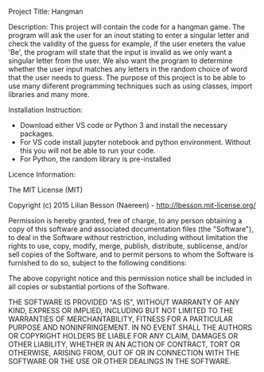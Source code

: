 Project Title: Hangman 

Description: This project will contain the code for a hangman game. The program will ask the user for an inout stating to enter a singular letter and check the validity of the guess for example, if the user eneters the value 'Be', the program will state that the input is invalid as we only want a singular letter from the user. We also want the program to determine whether the user input matches any letters in the random choice of word that the user needs to guess. The purpose of this project is to be able to use many diiferent programming techniques such as using classes, import libraries and many more.

Installation Instruction: 

- Download either VS code or Python 3 and install the necessary packages. 
- For VS code install jupyter notebook and python environment. Without this you will not be able to run your code.
- For Python,  the random library is pre-installed
  
Licence Information:

The MIT License (MIT)

Copyright (c) 2015 Lilian Besson (Naereen) - http://lbesson.mit-license.org/

Permission is hereby granted, free of charge, to any person obtaining a copy
of this software and associated documentation files (the "Software"), to deal
in the Software without restriction, including without limitation the rights
to use, copy, modify, merge, publish, distribute, sublicense, and/or sell
copies of the Software, and to permit persons to whom the Software is
furnished to do so, subject to the following conditions:

The above copyright notice and this permission notice shall be included in all
copies or substantial portions of the Software.

THE SOFTWARE IS PROVIDED "AS IS", WITHOUT WARRANTY OF ANY KIND, EXPRESS OR
IMPLIED, INCLUDING BUT NOT LIMITED TO THE WARRANTIES OF MERCHANTABILITY,
FITNESS FOR A PARTICULAR PURPOSE AND NONINFRINGEMENT. IN NO EVENT SHALL THE
AUTHORS OR COPYRIGHT HOLDERS BE LIABLE FOR ANY CLAIM, DAMAGES OR OTHER
LIABILITY, WHETHER IN AN ACTION OF CONTRACT, TORT OR OTHERWISE, ARISING FROM,
OUT OF OR IN CONNECTION WITH THE SOFTWARE OR THE USE OR OTHER DEALINGS IN THE
SOFTWARE.
